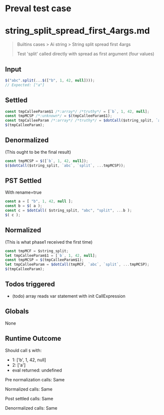 # Preval test case

# string_split_spread_first_4args.md

> Builtins cases > Ai string > String split spread first 4args
>
> Test 'split' called directly with spread as first argument (four values)

## Input

`````js filename=intro
$("abc".split(...$(["b", 1, 42, null])));
// Expected: ["a"]
`````


## Settled


`````js filename=intro
const tmpCalleeParam$1 /*:array*/ /*truthy*/ = [`b`, 1, 42, null];
const tmpMCSP /*:unknown*/ = $(tmpCalleeParam$1);
const tmpCalleeParam /*:array*/ /*truthy*/ = $dotCall($string_split, `abc`, `split`, ...tmpMCSP);
$(tmpCalleeParam);
`````


## Denormalized
(This ought to be the final result)

`````js filename=intro
const tmpMCSP = $([`b`, 1, 42, null]);
$($dotCall($string_split, `abc`, `split`, ...tmpMCSP));
`````


## PST Settled
With rename=true

`````js filename=intro
const a = [ "b", 1, 42, null ];
const b = $( a );
const c = $dotCall( $string_split, "abc", "split", ...b );
$( c );
`````


## Normalized
(This is what phase1 received the first time)

`````js filename=intro
const tmpMCF = $string_split;
let tmpCalleeParam$1 = [`b`, 1, 42, null];
const tmpMCSP = $(tmpCalleeParam$1);
let tmpCalleeParam = $dotCall(tmpMCF, `abc`, `split`, ...tmpMCSP);
$(tmpCalleeParam);
`````


## Todos triggered


- (todo) array reads var statement with init CallExpression


## Globals


None


## Runtime Outcome


Should call `$` with:
 - 1: ['b', 1, 42, null]
 - 2: ['a']
 - eval returned: undefined

Pre normalization calls: Same

Normalized calls: Same

Post settled calls: Same

Denormalized calls: Same
